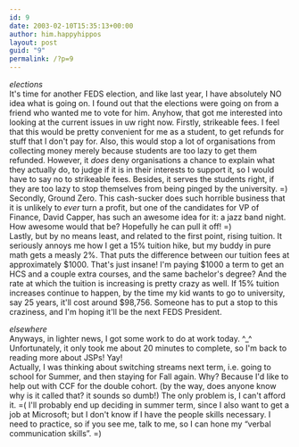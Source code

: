 ```yaml
---
id: 9
date: 2003-02-10T15:35:13+00:00
author: him.happyhippos
layout: post
guid: "9"
permalink: /?p=9
---
```

_elections_  
It's time for another FEDS election, and like last year, I have absolutely NO idea what is going on. I found out that the elections were going on from a friend who wanted me to vote for him. Anyhow, that got me interested into looking at the current issues in uw right now. Firstly, strikeable fees. I feel that this would be pretty convenient for me as a student, to get refunds for stuff that I don't pay for. Also, this would stop a lot of organisations from collecting money merely because students are too lazy to get them refunded. However, it _does_ deny organisations a chance to explain what they actually do, to judge if it is in their interests to support it, so I would have to say no to strikeable fees. Besides, it serves the students right, if they are too lazy to stop themselves from being pinged by the university. =)  
Secondly, Ground Zero. This cash-sucker does such horrible business that it is unlikely to _ever_ turn a profit, but one of the candidates for VP of Finance, David Capper, has such an awesome idea for it: a jazz band night. How awesome would that be? Hopefully he can pull it off! =)   
Lastly, but by no means least, and related to the first point, rising tuition. It seriously annoys me how I get a 15% tuition hike, but my buddy in pure math gets a measly 2%. That puts the difference between our tuition fees at approximately $1000. That's just insane! I'm paying $1000 a term to get an HCS and a couple extra courses, and the same bachelor's degree? And the rate at which the tuition is increasing is pretty crazy as well. If 15% tuition increases continue to happen, by the time my kid wants to go to university, say 25 years, it'll cost around $98,756. Someone has to put a stop to this craziness, and I'm hoping it'll be the next FEDS President.

_elsewhere_  
Anyways, in lighter news, I got some work to do at work today. ^_^ Unfortunately, it only took me about 20 minutes to complete, so I'm back to reading more about JSPs! Yay!    
Actually, I was thinking about switching streams next term, i.e. going to school for Summer, and then staying for Fall again. Why? Because I'd like to help out with CCF for the double cohort. (by the way, does anyone know why is it called that? it sounds so dumb!) The only problem is, I can't afford it. =( I'll probably end up deciding in summer term, since I also want to get a job at Microsoft; but I don't know if I have the people skills necessary. I need to practice, so if you see me, talk to me, so I can hone my &#8220;verbal communication skills&#8221;. =)